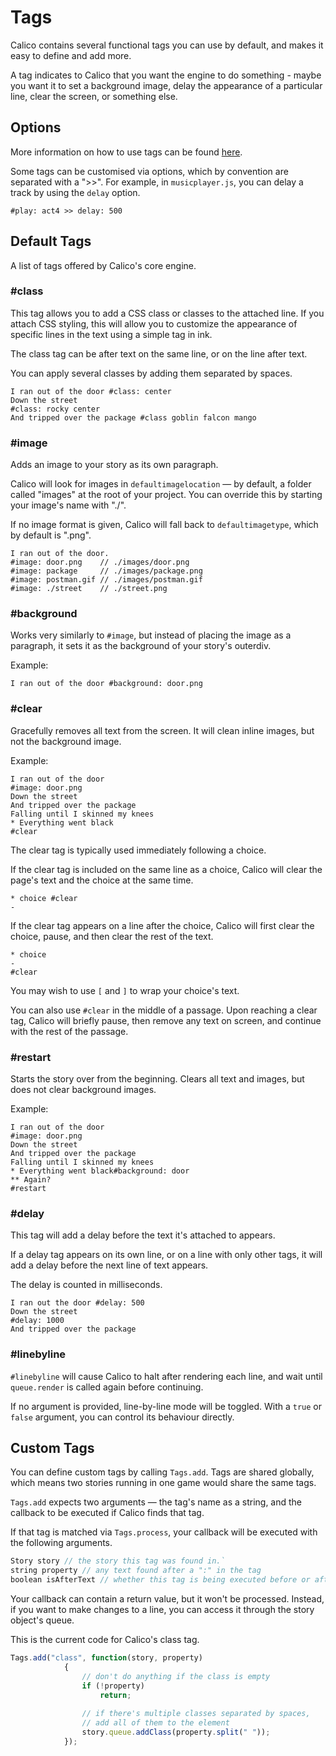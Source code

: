 # Tags

Calico contains several functional tags you can use by default, and makes it easy to define and add more. 

A tag indicates to Calico that you want the engine to do something - maybe you want it to set a background image, delay the appearance of a particular line, clear the screen, or something else.

## Options
More information on how to use tags can be found [here](https://github.com/elliotherriman/calico/blob/main/documentation/getting%20started.md#tags).

Some tags can be customised via options, which by convention are separated with a ">>". For example, in `musicplayer.js`, you can delay a track by using the `delay` option.

```
#play: act4 >> delay: 500
```

## Default Tags

A list of tags offered by Calico's core engine.

### #class
This tag allows you to add a CSS class or classes to the attached line. If you attach CSS styling, this will allow you to customize the appearance of specific lines in the text using a simple tag in ink.

The class tag can be after text on the same line, or on the line after text.

You can apply several classes by adding them separated by spaces.

```
I ran out of the door #class: center
Down the street
#class: rocky center
And tripped over the package #class goblin falcon mango
```

### #image

Adds an image to your story as its own paragraph. 

Calico will look for images in `defaultimagelocation` — by default, a folder called "images" at the root of your project. You can override this by starting your image's name with "./".

 If no image format is given, Calico will fall back to `defaultimagetype`, which by default is ".png".

```
I ran out of the door.
#image: door.png 	// ./images/door.png
#image: package 	// ./images/package.png
#image: postman.gif	// ./images/postman.gif
#image: ./street 	// ./street.png
```

### #background

Works very similarly to `#image`, but instead of placing the image as a paragraph, it sets it as the background of your story's outerdiv.

Example:

```
I ran out of the door #background: door.png
```

### #clear

Gracefully removes all text from the screen. It will clean inline images, but not the background image.

Example:

```
I ran out of the door
#image: door.png
Down the street
And tripped over the package
Falling until I skinned my knees
* Everything went black
#clear
```

The clear tag is typically used immediately following a choice. 

If the clear tag is included on the same line as a choice, Calico will clear the page's text and the choice at the same time.

```
* choice #clear
-
```

If the clear tag appears on a line after the choice, Calico will first clear the choice, pause, and then clear the rest of the text.

```
* choice
- 
#clear
```

You may wish to use `[` and `]` to wrap your choice's text.

You can also use `#clear` in the middle of a passage. Upon reaching a clear tag, Calico will briefly pause, then remove any text on screen, and continue with the rest of the passage.

### #restart

Starts the story over from the beginning. Clears all text and images, but does not clear background images.

Example:

```
I ran out of the door
#image: door.png
Down the street
And tripped over the package
Falling until I skinned my knees
* Everything went black#background: door
** Again?
#restart
```

### #delay

This tag will add a delay before the text it's attached to appears. 

If a delay tag appears on its own line, or on a line with only other tags, it will add a delay before the next line of text appears. 

The delay is counted in milliseconds.

```
I ran out the door #delay: 500
Down the street
#delay: 1000
And tripped over the package
```

### #linebyline

`#linebyline` will cause Calico to halt after rendering each line, and wait until ``queue.render`` is called again before continuing.

If no argument is provided, line-by-line mode will be toggled. With a ``true`` or ``false`` argument, you can control its behaviour directly.

## Custom Tags

You can define custom tags by calling `Tags.add`. Tags are shared globally, which means two stories running in one game would share the same tags.

`Tags.add` expects two arguments — the tag's name as a string, and the callback to be executed if Calico finds that tag.

If that tag is matched via `Tags.process`, your callback will be executed with the following arguments.

```js
Story story // the story this tag was found in.`
string property // any text found after a ":" in the tag
boolean isAfterText // whether this tag is being executed before or after the current text line
```

Your callback can contain a return value, but it won't be processed. Instead, if you want to make changes to a line, you can access it through the story object's queue.

This is the current code for Calico's class tag.

```js
Tags.add("class", function(story, property) 
			{
				// don't do anything if the class is empty
				if (!property) 
					return;
				
				// if there's multiple classes separated by spaces, 
				// add all of them to the element
				story.queue.addClass(property.split(" "));				
			});
```
